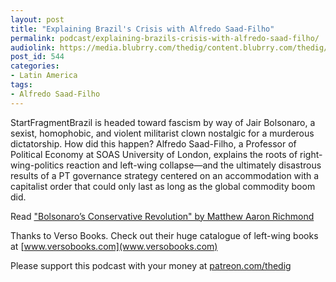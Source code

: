 ```yaml
---
layout: post
title: "Explaining Brazil's Crisis with Alfredo Saad-Filho"
permalink: podcast/explaining-brazils-crisis-with-alfredo-saad-filho/
audiolink: https://media.blubrry.com/thedig/content.blubrry.com/thedig/The_Dig_-_EP_156_-_Saad-Filho.mp3
post_id: 544
categories: 
- Latin America
tags: 
- Alfredo Saad-Filho
---
```


StartFragmentBrazil is headed toward fascism by way of Jair Bolsonaro, a sexist, homophobic, and violent militarist clown nostalgic for a murderous dictatorship. How did this happen? Alfredo Saad-Filho, a Professor of Political Economy at SOAS University of London, explains the roots of right-wing-politics reaction and left-wing collapse—and the ultimately disastrous results of a PT governance strategy centered on an accommodation with a capitalist order that could only last as long as the global commodity boom did.

Read ["Bolsonaro’s Conservative Revolution" by Matthew Aaron Richmond](https://jacobinmag.com/2018/10/brazil-election-bolsonaro-evangelicals-security)

Thanks to Verso Books. Check out their huge catalogue of left-wing books at [www.versobooks.com](www.versobooks.com)

Please support this podcast with your money at [patreon.com/thedig](http://www.patreon.com/TheDig) 